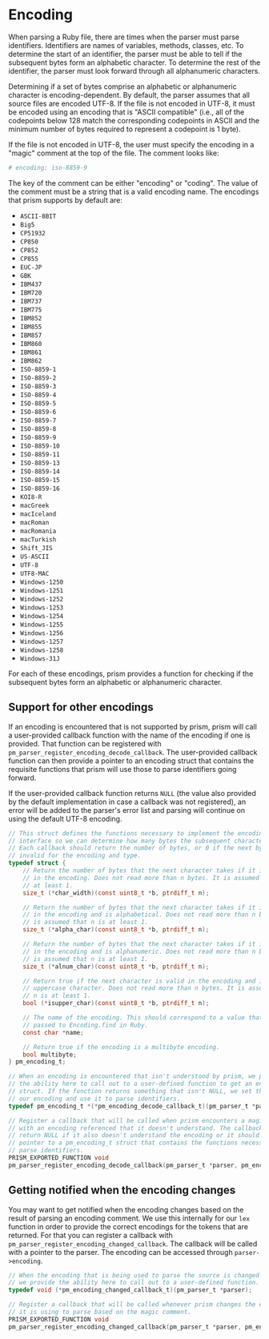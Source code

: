 # Encoding

When parsing a Ruby file, there are times when the parser must parse identifiers. Identifiers are names of variables, methods, classes, etc. To determine the start of an identifier, the parser must be able to tell if the subsequent bytes form an alphabetic character. To determine the rest of the identifier, the parser must look forward through all alphanumeric characters.

Determining if a set of bytes comprise an alphabetic or alphanumeric character is encoding-dependent. By default, the parser assumes that all source files are encoded UTF-8. If the file is not encoded in UTF-8, it must be encoded using an encoding that is "ASCII compatible" (i.e., all of the codepoints below 128 match the corresponding codepoints in ASCII and the minimum number of bytes required to represent a codepoint is 1 byte).

If the file is not encoded in UTF-8, the user must specify the encoding in a "magic" comment at the top of the file. The comment looks like:

```ruby
# encoding: iso-8859-9
```

The key of the comment can be either "encoding" or "coding". The value of the comment must be a string that is a valid encoding name. The encodings that prism supports by default are:

* `ASCII-8BIT`
* `Big5`
* `CP51932`
* `CP850`
* `CP852`
* `CP855`
* `EUC-JP`
* `GBK`
* `IBM437`
* `IBM720`
* `IBM737`
* `IBM775`
* `IBM852`
* `IBM855`
* `IBM857`
* `IBM860`
* `IBM861`
* `IBM862`
* `ISO-8859-1`
* `ISO-8859-2`
* `ISO-8859-3`
* `ISO-8859-4`
* `ISO-8859-5`
* `ISO-8859-6`
* `ISO-8859-7`
* `ISO-8859-8`
* `ISO-8859-9`
* `ISO-8859-10`
* `ISO-8859-11`
* `ISO-8859-13`
* `ISO-8859-14`
* `ISO-8859-15`
* `ISO-8859-16`
* `KOI8-R`
* `macGreek`
* `macIceland`
* `macRoman`
* `macRomania`
* `macTurkish`
* `Shift_JIS`
* `US-ASCII`
* `UTF-8`
* `UTF8-MAC`
* `Windows-1250`
* `Windows-1251`
* `Windows-1252`
* `Windows-1253`
* `Windows-1254`
* `Windows-1255`
* `Windows-1256`
* `Windows-1257`
* `Windows-1258`
* `Windows-31J`

For each of these encodings, prism provides a function for checking if the subsequent bytes form an alphabetic or alphanumeric character.

## Support for other encodings

If an encoding is encountered that is not supported by prism, prism will call a user-provided callback function with the name of the encoding if one is provided. That function can be registered with `pm_parser_register_encoding_decode_callback`. The user-provided callback function can then provide a pointer to an encoding struct that contains the requisite functions that prism will use those to parse identifiers going forward.

If the user-provided callback function returns `NULL` (the value also provided by the default implementation in case a callback was not registered), an error will be added to the parser's error list and parsing will continue on using the default UTF-8 encoding.

```c
// This struct defines the functions necessary to implement the encoding
// interface so we can determine how many bytes the subsequent character takes.
// Each callback should return the number of bytes, or 0 if the next bytes are
// invalid for the encoding and type.
typedef struct {
    // Return the number of bytes that the next character takes if it is valid
    // in the encoding. Does not read more than n bytes. It is assumed that n is
    // at least 1.
    size_t (*char_width)(const uint8_t *b, ptrdiff_t n);

    // Return the number of bytes that the next character takes if it is valid
    // in the encoding and is alphabetical. Does not read more than n bytes. It
    // is assumed that n is at least 1.
    size_t (*alpha_char)(const uint8_t *b, ptrdiff_t n);

    // Return the number of bytes that the next character takes if it is valid
    // in the encoding and is alphanumeric. Does not read more than n bytes. It
    // is assumed that n is at least 1.
    size_t (*alnum_char)(const uint8_t *b, ptrdiff_t n);

    // Return true if the next character is valid in the encoding and is an
    // uppercase character. Does not read more than n bytes. It is assumed that
    // n is at least 1.
    bool (*isupper_char)(const uint8_t *b, ptrdiff_t n);

    // The name of the encoding. This should correspond to a value that can be
    // passed to Encoding.find in Ruby.
    const char *name;

    // Return true if the encoding is a multibyte encoding.
    bool multibyte;
} pm_encoding_t;

// When an encoding is encountered that isn't understood by prism, we provide
// the ability here to call out to a user-defined function to get an encoding
// struct. If the function returns something that isn't NULL, we set that to
// our encoding and use it to parse identifiers.
typedef pm_encoding_t *(*pm_encoding_decode_callback_t)(pm_parser_t *parser, const uint8_t *name, size_t width);

// Register a callback that will be called when prism encounters a magic comment
// with an encoding referenced that it doesn't understand. The callback should
// return NULL if it also doesn't understand the encoding or it should return a
// pointer to a pm_encoding_t struct that contains the functions necessary to
// parse identifiers.
PRISM_EXPORTED_FUNCTION void
pm_parser_register_encoding_decode_callback(pm_parser_t *parser, pm_encoding_decode_callback_t callback);
```

## Getting notified when the encoding changes

You may want to get notified when the encoding changes based on the result of parsing an encoding comment. We use this internally for our `lex` function in order to provide the correct encodings for the tokens that are returned. For that you can register a callback with `pm_parser_register_encoding_changed_callback`. The callback will be called with a pointer to the parser. The encoding can be accessed through `parser->encoding`.

```c
// When the encoding that is being used to parse the source is changed by prism,
// we provide the ability here to call out to a user-defined function.
typedef void (*pm_encoding_changed_callback_t)(pm_parser_t *parser);

// Register a callback that will be called whenever prism changes the encoding
// it is using to parse based on the magic comment.
PRISM_EXPORTED_FUNCTION void
pm_parser_register_encoding_changed_callback(pm_parser_t *parser, pm_encoding_changed_callback_t callback);
```
